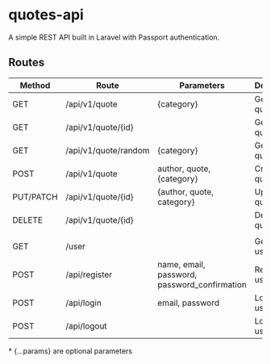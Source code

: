 # quotes-api
A simple REST API built in Laravel with Passport authentication.

## Routes
| Method | Route | Parameters | Description | Authorized |
| ------ | ----- | --------------- | ----------- | --------- |
| GET | /api/v1/quote | {category} | Get all quotes | False |
| GET | /api/v1/quote/{id} | | Get single quote | False |
| GET | /api/v1/quote/random | {category} | Get random quote | False |
| POST | /api/v1/quote | author, quote, {category} | Create a quote | True |
| PUT/PATCH | /api/v1/quote/{id} | {author, quote, category} | Update a quote | True |
| DELETE | /api/v1/quote/{id} | | Delete a quote | True |
||
| GET | /user | | Get auth user | True |
| POST | /api/register | name, email, password, password_confirmation | Register a user | False |
| POST | /api/login | email, password | Login a user | False |
| POST | /api/logout | | Logout a user | True |

\* {...params} are optional parameters
